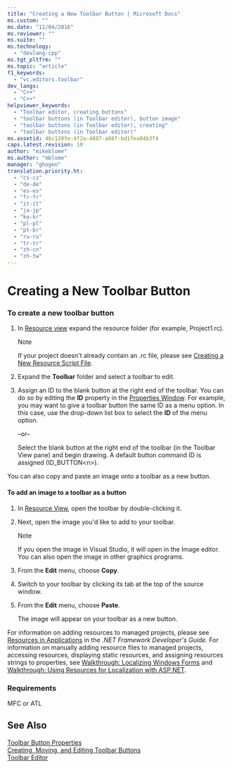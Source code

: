 ```yaml
---
title: "Creating a New Toolbar Button | Microsoft Docs"
ms.custom: ""
ms.date: "11/04/2016"
ms.reviewer: ""
ms.suite: ""
ms.technology: 
  - "devlang-cpp"
ms.tgt_pltfrm: ""
ms.topic: "article"
f1_keywords: 
  - "vc.editors.toolbar"
dev_langs: 
  - "C++"
  - "C++"
helpviewer_keywords: 
  - "Toolbar editor, creating buttons"
  - "toolbar buttons (in Toolbar editor), button image"
  - "toolbar buttons (in Toolbar editor), creating"
  - "toolbar buttons (in Toolbar editor)"
ms.assetid: 46c120fe-4f2a-4887-a08f-bd1fea04b3f4
caps.latest.revision: 10
author: "mikeblome"
ms.author: "mblome"
manager: "ghogen"
translation.priority.ht: 
  - "cs-cz"
  - "de-de"
  - "es-es"
  - "fr-fr"
  - "it-it"
  - "ja-jp"
  - "ko-kr"
  - "pl-pl"
  - "pt-br"
  - "ru-ru"
  - "tr-tr"
  - "zh-cn"
  - "zh-tw"
---
```

# Creating a New Toolbar Button
### To create a new toolbar button  
  
1.  In [Resource view](../windows/resource-view-window.md) expand the resource folder (for example, Project1.rc).  
  
    > [!NOTE]
    >  If your project doesn't already contain an .rc file, please see [Creating a New Resource Script File](../windows/how-to-create-a-resource-script-file.md).  
  
2.  Expand the **Toolbar** folder and select a toolbar to edit.  
  
3.  Assign an ID to the blank button at the right end of the toolbar. You can do so by editing the **ID** property in the [Properties Window](/visualstudio/ide/reference/properties-window). For example, you may want to give a toolbar button the same ID as a menu option. In this case, use the drop-down list box to select the **ID** of the menu option.  
  
     –or–  
  
     Select the blank button at the right end of the toolbar (in the Toolbar View pane) and begin drawing. A default button command ID is assigned (ID_BUTTON\<n>).  
  
 You can also copy and paste an image onto a toolbar as a new button.  
  
#### To add an image to a toolbar as a button  
  
1.  In [Resource View](../windows/resource-view-window.md), open the toolbar by double-clicking it.  
  
2.  Next, open the image you'd like to add to your toolbar.  
  
    > [!NOTE]
    >  If you open the image in Visual Studio, it will open in the Image editor. You can also open the image in other graphics programs.  
  
3.  From the **Edit** menu, choose **Copy**.  
  
4.  Switch to your toolbar by clicking its tab at the top of the source window.  
  
5.  From the **Edit** menu, choose **Paste**.  
  
     The image will appear on your toolbar as a new button.  
  
 For information on adding resources to managed projects, please see [Resources in Applications](http://msdn.microsoft.com/library/8ad495d4-2941-40cf-bf64-e82e85825890) in the *.NET Framework Developer's Guide.* For information on manually adding resource files to managed projects, accessing resources, displaying static resources, and assigning resources strings to properties, see [Walkthrough: Localizing Windows Forms](http://msdn.microsoft.com/en-us/9a96220d-a19b-4de0-9f48-01e5d82679e5) and [Walkthrough: Using Resources for Localization with ASP.NET](http://msdn.microsoft.com/library/bb4e5b44-e2b0-48ab-bbe9-609fb33900b6).  
  
### Requirements  
 MFC or ATL  
  
## See Also  
 [Toolbar Button Properties](../mfc/toolbar-button-properties.md)   
 [Creating, Moving, and Editing Toolbar Buttons](../mfc/creating-moving-and-editing-toolbar-buttons.md)   
 [Toolbar Editor](../mfc/toolbar-editor.md)

